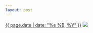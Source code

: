 ```yaml
---
layout: post
---
```


<p>
  <time><a href="/170">{{ page.date | date: "%e %B, %Y" }}</a></time>
  <a href="/170"><img src="{{ site.assets_url }}/170.jpg"/></a>
</p>
